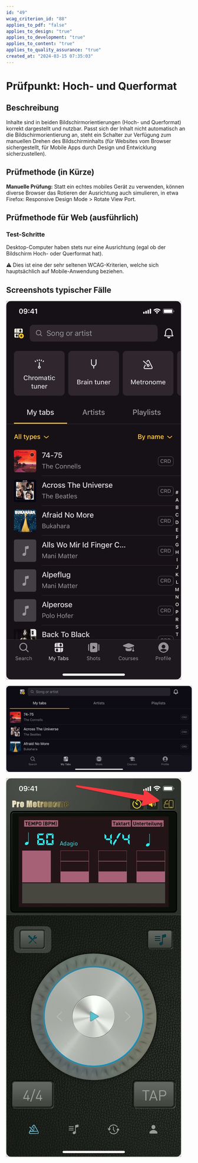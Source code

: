 ```yaml
---
id: "49"
wcag_criterion_id: "88"
applies_to_pdf: "false"
applies_to_design: "true"
applies_to_development: "true"
applies_to_content: "true"
applies_to_quality_assurance: "true"
created_at: "2024-03-15 07:35:03"
---
```


# Prüfpunkt: Hoch- und Querformat

## Beschreibung

Inhalte sind in beiden Bildschirmorientierungen (Hoch- und Querformat) korrekt dargestellt und nutzbar. Passt sich der Inhalt nicht automatisch an die Bildschirmorientierung an, steht ein Schalter zur Verfügung zum manuellen Drehen des Bildschirminhalts (für Websites vom Browser sichergestellt, für Mobile Apps durch Design und Entwicklung sicherzustellen).

## Prüfmethode (in Kürze)

**Manuelle Prüfung:** Statt ein echtes mobiles Gerät zu verwenden, können diverse Browser das Rotieren der Ausrichtung auch simulieren, in etwa Firefox: Responsive Design Mode > Rotate View Port.

## Prüfmethode für Web (ausführlich)

### Test-Schritte

Desktop-Computer haben stets nur eine Ausrichtung (egal ob der Bildschirm Hoch- oder Querformat hat).

⚠️ Dies ist eine der sehr seltenen WCAG-Kriterien, welche sich hauptsächlich auf Mobile-Anwendung beziehen.

## Screenshots typischer Fälle

![Mobile App im Hochformat](images/mobile-app-im-hochformat.png)

![Dieselbe Mobile App im Querformat](images/dieselbe-mobile-app-im-querformat.png)

![Mobile App mit Button zum Wechseln des Formats](images/mobile-app-mit-button-zum-wechseln-des-formats.png)